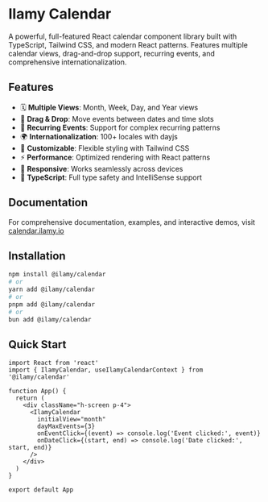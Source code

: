 # Ilamy Calendar

A powerful, full-featured React calendar component library built with TypeScript, Tailwind CSS, and modern React patterns. Features multiple calendar views, drag-and-drop support, recurring events, and comprehensive internationalization.

## Features

- 🗓️ **Multiple Views**: Month, Week, Day, and Year views
- 🎯 **Drag & Drop**: Move events between dates and time slots
- 🔄 **Recurring Events**: Support for complex recurring patterns
- 🌍 **Internationalization**: 100+ locales with dayjs
- 🎨 **Customizable**: Flexible styling with Tailwind CSS
- ⚡ **Performance**: Optimized rendering with React patterns
- 📱 **Responsive**: Works seamlessly across devices
- 🔧 **TypeScript**: Full type safety and IntelliSense support

## Documentation

For comprehensive documentation, examples, and interactive demos, visit [calendar.ilamy.io](https://calendar.ilamy.io)

## Installation

```bash
npm install @ilamy/calendar
# or
yarn add @ilamy/calendar
# or
pnpm add @ilamy/calendar
# or
bun add @ilamy/calendar
```

## Quick Start

```tsx
import React from 'react'
import { IlamyCalendar, useIlamyCalendarContext } from '@ilamy/calendar'

function App() {
  return (
    <div className="h-screen p-4">
      <IlamyCalendar 
        initialView="month"
        dayMaxEvents={3}
        onEventClick={(event) => console.log('Event clicked:', event)}
        onDateClick={(start, end) => console.log('Date clicked:', start, end)}
      />
    </div>
  )
}

export default App
```
